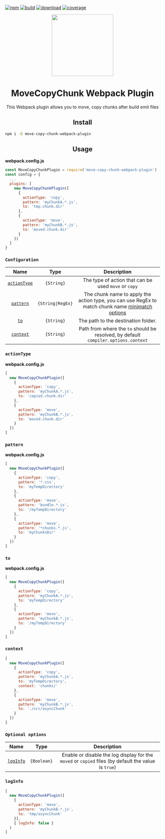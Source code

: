 [![npm][npm]][npm-url]
[![build][build]][build-url]
[![download][download]][download-url]
[![coverage][cover]][cover-url]


<div align="center">
  <a href="https://github.com/webpack/webpack">
    <img width="200" height="200"
      src="https://webpack.js.org/assets/icon-square-big.svg">
  </a>
  <h1>MoveCopyChunk Webpack Plugin</h1>
  <p>This Webpack plugin allows you to move, copy chunks after build emit files</p>
</div>

<h2 align="center">Install</h2>

```bash
npm i -D move-copy-chunk-webpack-plugin
```

<h2 align="center">Usage</h2>

**webpack.config.js**
```js
const MoveCopyChunkPlugin = require('move-copy-chunk-webpack-plugin')
const config = {
  ...
  plugins: [
    new MoveCopyChunkPlugin([
      {
        actionType: 'copy',
        pattern: 'myChunkA.*.js',
        to: 'tmp.chunk.dir'
      },
      {
        actionType: 'move',
        pattern: 'myChunkB.*.js',
        to: 'moved.chunk.dir'
      }
    ])
  ]
}
```

### `Configuration`

|Name|Type|Description|
|:--:|:--:|:---------:|
|[`actionType`](#actionType)|`{String}`|The type of action that can be used `move` or `copy`
|[`pattern`](#pattern)|`{String\|RegEx}`|The chunk name to apply the action type, you can use RegEx to match chunk name [minimatch options](https://github.com/isaacs/minimatch)|
|[`to`](#to)|`{String}`|The path to the destination folder.
|[`context`](#context)|`{String}`|Path from where the `to` should be resolved, by default `compiler.options.context`

### `actionType`

**webpack.config.js**
```js
[
  new MoveCopyChunkPlugin([
    {
      actionType: 'copy',
      pattern: 'myChunkA.*.js',
      to: 'copied.chunk.dir'
    },
    {
      actionType: 'move',
      pattern: 'myChunkB.*.js',
      to: 'moved.chunk.dir'
    }
  ])
]
```

### `pattern`

**webpack.config.js**
```js
[
  new MoveCopyChunkPlugin([
    {
      actionType: 'copy',
      pattern: '*.css',
      to: 'myTempDirectory'
    },
    {
      actionType: 'move',
      pattern: 'bundle.*.js',
      to: '/myTempDirectory'
    },
    {
      actionType: 'move',
      pattern: '*chunks.*.js',
      to: 'myChunksDir'
    }
  ])
]
```

### `to`

**webpack.config.js**
```js
[
  new MoveCopyChunkPlugin([
    {
      actionType: 'copy',
      pattern: 'myChunkA.*.js',
      to: 'myTempDirectory'
    },
    {
      actionType: 'move',
      pattern: 'myChunkB.*.js',
      to: '/myTempDirectory'
    }
  ])
]
```

### `context`
```js
[
  new MoveCopyChunkPlugin([
    {
      actionType: 'copy',
      pattern: 'myChunkA.*.js',
      to: 'myTempDirectory',
      context: 'chunks/'
    },
    {
      actionType: 'move',
      pattern: 'myChunkB.*.js',
      to: './src/asyncChunk'
    }
  ])
]
```

### `Optional options`

|Name|Type|Description|
|:--:|:--:|:---------:|
|[`logInfo`](#logInfo)|`{Boolean}`|Enable or disable the log display for the `moved` or `copied` files (by default the value is `true`)

### `logInfo`
```js
[
  new MoveCopyChunkPlugin([
    {
      actionType: 'move',
      pattern: 'myChunkB.*.js',
      to: 'tmp/asyncChunk'
    }],
    { logInfo: false }
  )
]
```

[npm]: https://img.shields.io/npm/v/move-copy-chunk-webpack-plugin.svg
[npm-url]: https://npmjs.com/package/move-copy-chunk-webpack-plugin

[build]: https://travis-ci.org/AmineABB/move-copy-chunk-webpack-plugin.svg?branch=master
[build-url]: https://travis-ci.org/AmineABB/move-copy-chunk-webpack-plugin

[download]: https://img.shields.io/npm/dw/move-copy-chunk-webpack-plugin.svg
[download-url]: (https://www.npmjs.org/package/move-copy-chunk-webpack-plugin)

[cover]: https://codecov.io/gh/AmineABB/move-copy-chunk-webpack-plugin/branch/master/graph/badge.svg
[cover-url]: https://codecov.io/gh/AmineABB/move-copy-chunk-webpack-plugin